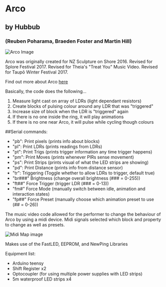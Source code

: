 # Arco
## by Hubbub
### (Reuben Poharama, Braeden Foster and Martin Hill)

![Arco Image](https://github.com/Hubbub-/Arco/raw/master/IMG_2922.JPG "Arco")

Arco was originally created for NZ Sculpture on Shore 2016.
Revised for Splore Festival 2017.
Revised for Theia's "Treat You" Music Video.
Revised for Taupō Winter Festival 2017.

Find out more about Arco [here](http://hubbub.nz/arco.html)

Basically, the code does the following...  

1. Measure light cast on array of LDRs (light dependant resistors)
2. Create blocks of pulsing colour around any LDR that was "triggered"
3. Increase size of block when the LDR is "triggered" again
4. If there is no one inside the ring, it will play animations
5. If there is no one near Arco, it will pulse while cycling though colours

##Serial commands:

- "pb": Print pixels (prints info about blocks)
- "pl": Print LDRs (prints readings from LDRs)
- "pt": Print Trigs (prints trigger information any time trigger happens)
- "pm": Print Moves (prints whenever PIRs sense movement)
- "ps": Print Strips (prints visual of what the LED strips are showing)
- "pd": Print Distance (prints info from distance sensor)
- "tr": Triggering (Toggle whether to allow LDRs to trigger, default true)
- "br###" Brightness (change overall brightness (### = 0-255))
- "ft##" Force Trigger (trigger LDR (### = 0-13))
- "fm#" Force Mode (manually switch between idle, animation and interaction states)
- "fp##" Force Preset (manually choose which animation preset to use (## = 0-26))



The music video code allowed for the performer to change the behaviour of Arco by using a midi device. Midi signals selected which block and property to change as well as presets.

![Midi Map image](https://raw.githubusercontent.com/Hubbub-/Arco/master/ArcoMidiMap.png)

Makes use of the FastLED, EEPROM, and NewPing Libraries

Equipment list:
- Arduino teensy
- Shift Register x2
- Optocoupler (for using multiple power supplies with LED strips)
- 5m waterproof LED strips x4